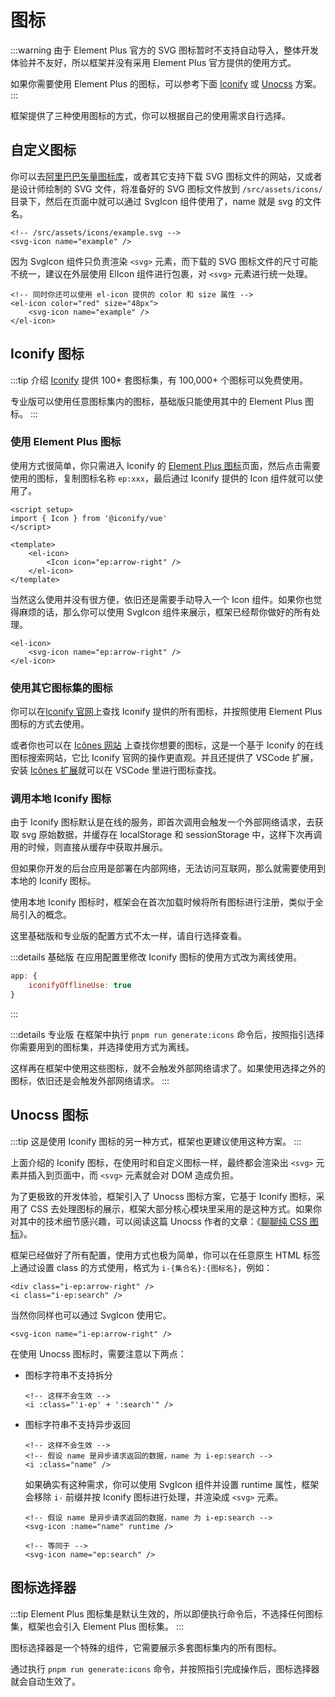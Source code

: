 # 图标

:::warning
由于 Element Plus 官方的 SVG 图标暂时不支持自动导入，整体开发体验并不友好，所以框架并没有采用 Element Plus 官方提供的使用方式。

如果你需要使用 Element Plus 的图标，可以参考下面 [Iconify](#iconify-图标) 或 [Unocss](#unocss-图标) 方案。
:::

框架提供了三种使用图标的方式，你可以根据自己的使用需求自行选择。

## 自定义图标

你可以去[阿里巴巴矢量图标库](https://www.iconfont.cn/)，或者其它支持下载 SVG 图标文件的网站，又或者是设计师绘制的 SVG 文件，将准备好的 SVG 图标文件放到 `/src/assets/icons/` 目录下，然后在页面中就可以通过 SvgIcon 组件使用了，name 就是 svg 的文件名。

```vue
<!-- /src/assets/icons/example.svg -->
<svg-icon name="example" />
```

因为 SvgIcon 组件只负责渲染 `<svg>` 元素，而下载的 SVG 图标文件的尺寸可能不统一，建议在外层使用 ElIcon 组件进行包裹，对 `<svg>` 元素进行统一处理。

```vue
<!-- 同时你还可以使用 el-icon 提供的 color 和 size 属性 -->
<el-icon color="red" size="48px">
    <svg-icon name="example" />
</el-icon>
```

## Iconify 图标

:::tip 介绍
[Iconify](https://github.com/iconify/iconify) 提供 100+ 套图标集，有 100,000+ 个图标可以免费使用。

专业版可以使用任意图标集内的图标，基础版只能使用其中的 Element Plus 图标。
:::

### 使用 Element Plus 图标

使用方式很简单，你只需进入 Iconify 的 [Element Plus 图标](https://icon-sets.iconify.design/ep/)页面，然后点击需要使用的图标，复制图标名称 `ep:xxx`，最后通过 Iconify 提供的 Icon 组件就可以使用了。

```vue
<script setup>
import { Icon } from '@iconify/vue'
</script>

<template>
    <el-icon>
        <Icon icon="ep:arrow-right" />
    </el-icon>
</template>
```

当然这么使用并没有很方便，依旧还是需要手动导入一个 Icon 组件。如果你也觉得麻烦的话，那么你可以使用 SvgIcon 组件来展示，框架已经帮你做好的所有处理。

```vue-html
<el-icon>
    <svg-icon name="ep:arrow-right" />
</el-icon>
```

### 使用其它图标集的图标 <sup class="pro-badge" />

你可以在[Iconify 官网](https://icon-sets.iconify.design/)上查找 Iconify 提供的所有图标，并按照使用 Element Plus 图标的方式去使用。

或者你也可以在 [Icônes 网站](https://icones.js.org/) 上查找你想要的图标，这是一个基于 Iconify 的在线图标搜索网站，它比 Iconify 官网的操作更直观。并且还提供了 VSCode 扩展，安装 [Icônes 扩展](https://marketplace.visualstudio.com/items?itemName=afzalsayed96.icones)就可以在 VSCode 里进行图标查找。

<ZoomImg src="/icones1.png" />

<ZoomImg src="/icones2.png" />

### 调用本地 Iconify 图标

由于 Iconify 图标默认是在线的服务，即首次调用会触发一个外部网络请求，去获取 svg 原始数据，并缓存在 localStorage 和 sessionStorage 中，这样下次再调用的时候，则直接从缓存中获取并展示。

但如果你开发的后台应用是部署在内部网络，无法访问互联网，那么就需要使用到本地的 Iconify 图标。

使用本地 Iconify 图标时，框架会在首次加载时候将所有图标进行注册，类似于全局引入的概念。

这里基础版和专业版的配置方式不太一样，请自行选择查看。


:::details 基础版
在应用配置里修改 Iconify 图标的使用方式改为离线使用。

```js
app: {
    iconifyOfflineUse: true
}
```
:::

:::details 专业版
在框架中执行 `pnpm run generate:icons` 命令后，按照指引选择你需要用到的图标集，并选择使用方式为离线。

这样再在框架中使用这些图标，就不会触发外部网络请求了。如果使用选择之外的图标，依旧还是会触发外部网络请求。
:::

## Unocss 图标 <sup class="pro-badge" />

:::tip
这是使用 Iconify 图标的另一种方式，框架也更建议使用这种方案。
:::

上面介绍的 Iconify 图标，在使用时和自定义图标一样，最终都会渲染出 `<svg>` 元素并插入到页面中，而 `<svg>` 元素就会对 DOM 造成负担。

为了更极致的开发体验，框架引入了 Unocss 图标方案，它基于 Iconify 图标，采用了 CSS 去处理图标的展示，框架大部分核心模块里采用的是这种方式。如果你对其中的技术细节感兴趣，可以阅读这篇 Unocss 作者的文章：《[聊聊纯 CSS 图标](https://antfu.me/posts/icons-in-pure-css-zh)》。

框架已经做好了所有配置，使用方式也极为简单，你可以在任意原生 HTML 标签上通过设置 class 的方式使用，格式为 `i-{集合名}:{图标名}`，例如：

```vue-html
<div class="i-ep:arrow-right" />
<i class="i-ep:search" />
```

当然你同样也可以通过 SvgIcon 使用它。

```vue-html
<svg-icon name="i-ep:arrow-right" />
```

在使用 Unocss 图标时，需要注意以下两点：

- 图标字符串不支持拆分

    ```vue-html
    <!-- 这样不会生效 -->
    <i :class="'i-ep' + ':search'" />
    ```

- 图标字符串不支持异步返回

    ```vue-html
    <!-- 这样不会生效 -->
    <!-- 假设 name 是异步请求返回的数据，name 为 i-ep:search -->
    <i :class="name" />
    ```

    如果确实有这种需求，你可以使用 SvgIcon 组件并设置 runtime 属性，框架会移除 `i-` 前缀并按 Iconify 图标进行处理，并渲染成 `<svg>` 元素。

    ```vue-html
    <!-- 假设 name 是异步请求返回的数据，name 为 i-ep:search -->
    <svg-icon :name="name" runtime />

    <!-- 等同于 -->
    <svg-icon name="ep:search" />
    ```

## 图标选择器 <sup class="pro-badge" />

:::tip
Element Plus 图标集是默认生效的，所以即便执行命令后，不选择任何图标集，框架也会引入 Element Plus 图标集。
:::

图标选择器是一个特殊的组件，它需要展示多套图标集内的所有图标。

通过执行 `pnpm run generate:icons` 命令，并按照指引完成操作后，图标选择器就会自动生效了。